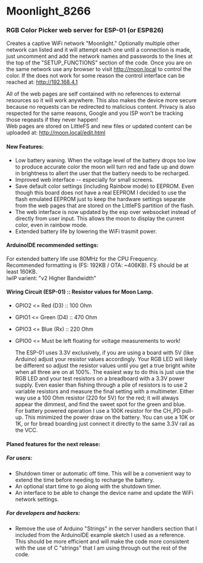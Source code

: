 # Moonlight_8266
### RGB Color Picker web server for ESP-01 (or ESP826)


Creates a captive WiFi network "Moonlight." Optionally multiple other network can listed and it will attempt each
one until a connection is made, just uncomment and add the network names and passwords to the lines at the top of the
"SETUP_FUNCTIONS" section of the code. Once you are on the same network use any browser to visit http://moon.local to
control the color. If the does not work for some reason the control interface can be reached at: http://192.168.4.1  

 All of the web pages are self contained with no references to external resources so it will work anywhere. This also
makes the device more secure because no requests can be redirected to malicious content. Privacy is also respected for
the same reasons, Google and you ISP won't be tracking those reqeasts if they never happen!  
Web pages are stored on LittleFS and new files or updated content can be uploaded at: http://moon.local/edit.html


#### New Features:
+ Low battery waning. When the voltage level of the battery drops too low to produce accurate color the moon will turn red and fade up and down in brightness to allert the user that the battery needs to be recharged.
+ Improved web interface -- especially for small screens.
+ Save default color settings (including Rainbow mode) to EEPROM. Even though this board does not have a real EEPROM I decided to use the flash emulated EEPROM just to keep the hardware settings separate from the web pages that are stored on the LittleFS partition of the flash.
+ The web interface is now updated by the esp over websocket instead of directly from user input. This allows the moon to display the current color, even in rainbow mode.
+ Extended battery life by lowering the WiFi trasmit power.

#### ArduinoIDE recommended settings:
  For extended battery life use 80MHz for the CPU Frequency.  
  Recommended formatting is (FS: 192KB / OTA: ~406KB). FS should be at least 160KB.  
  IwIP varient: "v2 Higher Bandwidth"  

#### Wiring Circuit (ESP-01) :: Resistor values for Moon Lamp.
  
- GPIO2 <= Red   (D3)  :: 100 Ohm
- GPIO1 <= Green (D4)  :: 470 Ohm
- GPIO3 <= Blue  (Rx)  :: 220 Ohm
- GPIO0 <= Must be left floating for voltage measurements to work!

  The ESP-01 uses 3.3V exclusively, if you are using a board with 5V (like Arduino) adjust your
resistor values accordingly. Your RGB LED will likely be different so adjust the resistor values
until you get a true bright white when all three are on at 100%. The easiest way to do this is
just use the RGB LED and your test resistors on a breadboard with a 3.3V power supply. Even easier
than fishing through a pile of resistors is to use 2 variable resistors and measure the final
setting with a multimeter. Either way use a 100 Ohm resistor (220 for 5V) for the red; it will
always appear the dimmest, and find the sweet spot for the green and blue.  
  For battery powered operation I use a 100K resistor for the CH_PD pull-up. This minimized the
power draw on the battery. You can use a 10K or 1K, or for bread boarding just connect it directly
to the same 3.3V rail as the VCC.  

#### Planed features for the next release:
##### For users:
+ Shutdown timer or automatic off time. This will be a convenient way to extend the time before
   needing to recharge the battery.
+ An optional start time to go along with the shutdown timer.
+ An interface to be able to change the device name and update the WiFi network settings.
##### For developers and hackers:
+ Remove the use of Arduino "Strings" in the server handlers section that I included from the
ArduinoIDE example sketch I used as a reference. This should be more efficient and will make the
code more consistent with the use of C "strings" that I am using through out the rest of the code.  

